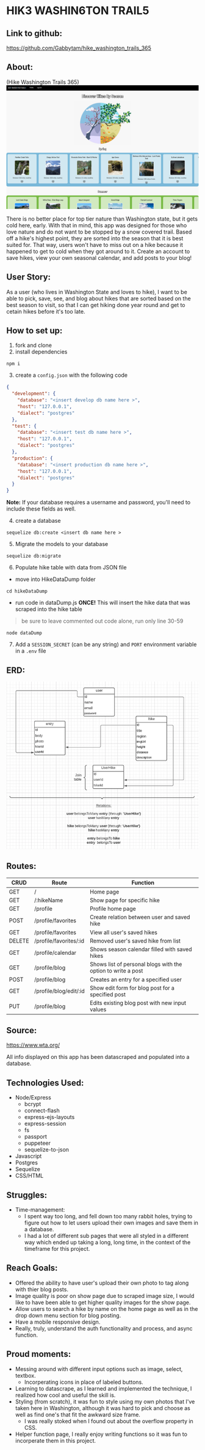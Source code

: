 
# HIK3 WASHIN6TON TRAIL5

## Link to github: 
https://github.com/Gabbytam/hike_washington_trails_365

## About: 
(Hike Washington Trails 365)
<img src='public/images/readmepics/homepage.png'>

There is no better place for top tier nature than Washington state, but it gets cold here, early. With that in mind, this app was designed for those who love nature and do not want to be stopped by a snow covered trail. Based off a hike's highest point, they are sorted into the season that it is best suited for. That way, users won't have to miss out on a hike because it happened to get to cold when they got around to it. Create an account to save hikes, view your own seasonal calendar, and add posts to your blog!  

## User Story:
As a user (who lives in Washington State and loves to hike), I want to be able to pick, save, see, and blog about hikes that are sorted based on the best season to visit, so that I can get hiking done year round and get to cetain hikes before it's too late.

## How to set up:
1. fork and clone
2. install dependencies 
```
npm i 
```
3. create a `config.json` with the following code 
``` json
{
  "development": {
    "database": "<insert develop db name here >",
    "host": "127.0.0.1",
    "dialect": "postgres"
  },
  "test": {
    "database": "<insert test db name here >",
    "host": "127.0.0.1",
    "dialect": "postgres"
  },
  "production": {
    "database": "<insert production db name here >",
    "host": "127.0.0.1",
    "dialect": "postgres"
  }
}
```
**Note:** If your database requires a username and password, you'll need to include these fields as well.

4. create a database 
```
sequelize db:create <insert db name here > 
```
5. Migrate the models to your database 
```
sequelize db:migrate 
```
6. Populate hike table with data from JSON file
  * move into HikeDataDump folder
  ```
  cd hikeDataDump
  
  ```
  * run code in dataDump.js __ONCE!__ This will insert the hike data that was scraped into the hike table
  > be sure to leave commented out code alone, run only line 30-59
  ```
  node dataDump
  
  ```

7. Add a `SESSION_SECRET` (can be any string) and `PORT` environment variable in a `.env` file 

## ERD:
<img src='public/images/readmepics/ERD.png'>

## Routes:
CRUD | Route | Function
------------ | ------------- | -------------
GET | / | Home page 
GET | /:hikeName | Show page for specific hike
GET | /profile | Profile home page 
POST | /profile/favorites | Create relation between user and saved hike
GET | /profile/favorites | View all user's saved hikes
DELETE | /profile/favorites/:id | Removed user's saved hike from list
GET | /profile/calendar | Shows season calendar filled with saved hikes
GET | /profile/blog | Shows list of personal blogs with the option to write a post
POST | /profile/blog | Creates an entry for a specified user 
GET | /profile/blog/edit/:id | Show edit form for blog post for a specified post
PUT | /profile/blog | Edits existing blog post with new input values


## Source:
https://www.wta.org/

All info displayed on this app has been datascraped and populated into a database. 

## Technologies Used:
* Node/Express
  * bcrypt
  * connect-flash
  * express-ejs-layouts
  * express-session
  * fs
  * passport
  * puppeteer
  * sequelize-to-json
* Javascript 
* Postgres
* Sequelize 
* CSS/HTML

## Struggles:
* Time-management:
  * I spent way too long, and fell down too many rabbit holes, trying to figure out how to let users upload their own images and save them in a database.
  * I had a lot of different sub pages that were all styled in a different way which ended up taking a long, long time, in the context of the timeframe for this project. 

## Reach Goals:
* Offered the ability to have user's upload their own photo to tag along with thier blog posts. 
* Image quality is poor on show page due to scraped image size, I would like to have been able to get higher quality images for the show page. 
* Allow users to search a hike by name on the home page as well as in the drop down menu section for blog posting. 
* Have a mobile responsive design. 
* Really, truly, understand the auth functionality and process, and async function.


## Proud moments:
* Messing around with different input options such as image, select, textbox.
  * Incorperating icons in place of labeled buttons.
* Learning to datascrape, as I learned and implemented the technique, I realized how cool and useful the skill is.
* Styling (from scratch), it was fun to style using my own photos that I've taken here in Washington, although it was hard to pick and choose as well as find one's that fit the awkward size frame.
  * I was really stoked when I found out about the overflow property in CSS.
* Helper function page, I really enjoy writing functions so it was fun to incorperate them in this project. 

